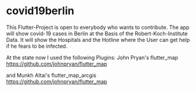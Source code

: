 # covid19berlin

This Flutter-Project is open to everybody who wants to contribute. The app will show covid-19 cases in Berlin at the Basis of the Robert-Koch-Institute Data. It will show the Hospitals and the Hotline where the User can get help if he fears to be infected. 

At the state now I used the following Plugins:
John Pryan's flutter_map 
https://github.com/johnpryan/flutter_map

and 
Munkh Altai's flutter_map_arcgis
https://github.com/johnpryan/flutter_map


